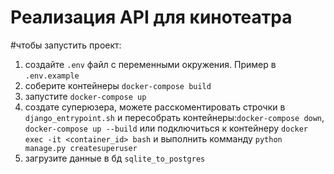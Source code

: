 # Реализация API для кинотеатра
#чтобы запустить проект:
1. создайте `.env` файл с переменными окружения. Пример в `.env.example`
2. соберите контейнеры `docker-compose build` 
3. запустите `docker-compose up` 
4. создате суперюзера, можете расскоментировать строчки в `django_entrypoint.sh` и пересобрать контейнеры:`docker-compose down`, `docker-compose up --build`
 или подключиться к контейнеру `docker exec -it <container_id> bash` и выполнить комманду `python manage.py createsuperuser`
5. загрузите данные в бд `sqlite_to_postgres`
